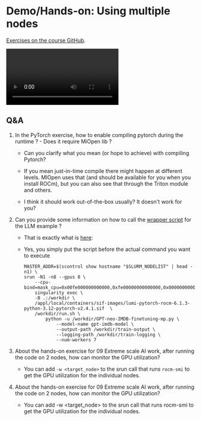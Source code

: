 # Demo/Hands-on: Using multiple nodes

<!--
[Exercises on the course GitHub](https://github.com/Lumi-supercomputer/Getting_Started_with_AI_workshop/tree/ai-20250204/09_Extreme_scale_AI).
-->
[Exercises on the course GitHub](https://github.com/Lumi-supercomputer/Getting_Started_with_AI_workshop/tree/main/09_Extreme_scale_AI).

<!--
A video recording of the discussion of the solution will follow.
-->

<video src="https://462000265.lumidata.eu/ai-20250204/recordings/E09_ExtremeScale.mp4" controls="controls"></video>


## Q&A

1.  In the PyTorch exercise, how to enable compiling pytorch during the runtime ? - Does it require MiOpen lib ?
    
    -   Can you clarify what you mean (or hope to achieve) with compiling Pytorch?

    -   If you mean just-in-time compile there might happen at different levels. 
        MIOpen uses that (and should be available for you when you install ROCm), but you can also see that through the Triton module and others.

    -   I think it should work out-of-the-box usually? It doesn't work for you? 


2.  Can you provide some information on how to call the [wrapper script](https://github.com/Lumi-supercomputer/Getting_Started_with_AI_workshop/tree/main/09_Extreme_scale_AI/reference_solution) for the LLM example ?

    -   That is exactly what is [here](https://github.com/Lumi-supercomputer/Getting_Started_with_AI_workshop/tree/main/09_Extreme_scale_AI):

    -   Yes, you simply put the script before the actual command you want to execute
        ```
        MASTER_ADDR=$(scontrol show hostname "$SLURM_NODELIST" | head -n1) \
        srun -N1 -n8 --gpus 8 \
            --cpu-bind=mask_cpu=0x00fe000000000000,0xfe00000000000000,0x0000000000fe0000,0x00000000fe000000,0x00000000000000fe,0x000000000000fe00,0x000000fe00000000,0x0000fe0000000000\
            singularity exec \
            -B .:/workdir \
            /appl/local/containers/sif-images/lumi-pytorch-rocm-6.1.3-python-3.12-pytorch-v2.4.1.sif  \
            /workdir/run.sh \
                python -u /workdir/GPT-neo-IMDB-finetuning-mp.py \
                    --model-name gpt-imdb-model \
                    --output-path /workdir/train-output \
                    --logging-path /workdir/train-logging \
                    --num-workers 7
        ```

3.  About the hands-on exercise for 09 Extreme scale AI work, after running the code on 2 nodes, how can monitor the GPU utilization?

    -   You can add `-w <target_node>` to the srun call that runs `rocm-smi` to get the GPU utilization for the individual nodes.

4.  About the hands-on exercise for 09 Extreme scale AI work, after running the code on 2 nodes, how can monitor the GPU utilization?

    -   You can add -w <target_node> to the srun call that runs rocm-smi to get the GPU utilization for the individual nodes.
  
    
